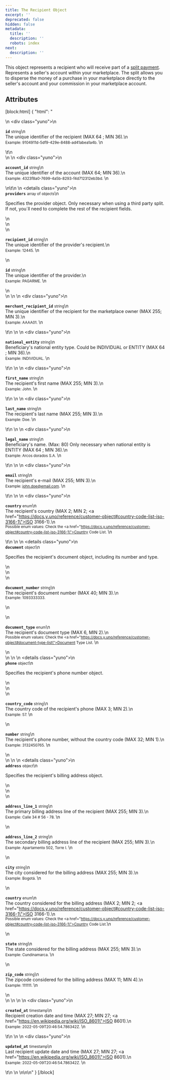 ```yaml
---
title: The Recipient Object
excerpt: ''
deprecated: false
hidden: false
metadata:
  title: ''
  description: ''
  robots: index
next:
  description: ''
---
```

This object represents a recipient who will receive part of a [split payment](doc:split-payments-marketplace). Represents a seller's account within your marketplace. The split allows you to disperse the money of a purchase in your marketplace directly to the seller's account and your commission in your marketplace account.

## Attributes

[block:html]
{
  "html": "<div>\n  <div class=\"yuno\">\n    <p><strong><code>id</code></strong> <small>string</small>\n      <br/>The unique identifier of the recipient (MAX 64 ; MIN 36).\n      <br/><small> Example: 9104911d-5df9-429e-8488-ad41abea1a4b. </small>\n    </p>\t\n  </div>\n  \n  <div class=\"yuno\">\n  <p><strong><code>account_id</code></strong> <small>string</small>\n    <br />The unique identifier of the account (MAX 64; MIN 36).\n    <br/><small> Example: 4323f8a0-7699-4a5b-8293-f4d712312eb3bd. </small>\n    </p>\n\t</div>\n  \n  <details class=\"yuno\">\n    <summary><strong><code>providers</code></strong> <small>array of objects</small>\n      <br/><p>Specifies the provider object. Only necessary when using a third party split. If not, you´ll need to complete the rest of the recipient fields.</p>\n    </summary>\n    <div>\n      <p><strong><code>recipient_id</code></strong> <small>string</small>\n        <br/>The unique identifier of the provider's recipient.\n        <br/><small> Example: 12445. </small>\n      </p>\n      <p><strong><code>id</code></strong> <small>string</small>\n        <br/>The unique identifier of the provider.\n        <br/><small> Example: PAGARME. </small>\n      </p>\n    </div>\n  </details>\n  \n  <div class=\"yuno\">\n    <p><strong><code>merchant_recipient_id</code></strong> <small>string</small>\n      <br/>The unique identifier of the recipient for the marketplace owner (MAX 255; MIN 3).\n      <br/><small> Example: AAAA01. </small>\n    </p>\t\n  </div>\n  \n  <div class=\"yuno\">\n    <p><strong><code>national_entity</code></strong> <small>string</small>\n      <br/>Beneficiary's national entity type. Could be INDIVIDUAL or ENTITY (MAX 64 ; MIN 36).\n      <br/><small> Example: INDIVIDUAL. </small>\n    </p>\t\n  </div>\n  \n  <div class=\"yuno\">\n    <p><strong><code>first_name</code></strong> <small>string</small>\n      <br/>The recipient's first name (MAX 255; MIN 3).\n      <br/><small> Example: John. </small>\n    </p>\t\n  </div>\n  \n  <div class=\"yuno\">\n    <p><strong><code>last_name</code></strong> <small>string</small>\n      <br/>The recipient's last name (MAX 255; MIN 3).\n      <br/><small> Example: Doe. </small>\n    </p>\t\n  </div>\n  \n  <div class=\"yuno\">\n    <p><strong><code>legal_name</code></strong> <small>string</small>\n      <br/>Beneficiary's name. (Max: 80) Only necessary when national entity is ENTITY (MAX 64 ; MIN 36).\n      <br/><small> Example: Arcos dorados S.A. </small>\n    </p>\t\n  </div>\n  \n  <div class=\"yuno\">\n    <p><strong><code>email</code></strong> <small>string</small>\n      <br/>The recipient's e-mail (MAX 255; MIN 3).\n      <br/><small> Example: john.doe@email.com. </small>\n    </p>\t\n  </div>\n  \n    <div class=\"yuno\">\n    <p><strong><code>country</code></strong> <small>enum</small>\n      <br/>The recipient's country (MAX 2; MIN 2; <a href=\"https://docs.y.uno/reference/customer-object#country-code-list-iso-3166-1\">ISO 3166-1</a>).\n      <br/><small> Possible enum values: Check the <a href=\"https://docs.y.uno/reference/customer-object#country-code-list-iso-3166-1\">Country Code List</a>.  </small>\n      </p>\t\n  </div>\n  \n  <details class=\"yuno\">\n    <summary><strong><code>document</code></strong> <small>object</small>\n      <br/><p>Specifies the recipient's document object, including its number and type.</p>\n    </summary>\n    <div>\n      <p><strong><code>document_number</code></strong> <small>string</small>\n        <br/>The recipient's document number (MAX 40; MIN 3).\n        <br/><small> Example: 1093333333.  </small>  </p>\n      </p>\n      <p><strong><code>document_type</code></strong> <small>enum</small>\n        <br/>The recipient's document type (MAX 6, MIN 2).\n        <br/><small> Possible enum values: Check the <a href=\"https://docs.y.uno/reference/customer-object#document-type-list\">Document Type List</a>.  </small>\n    </p>\n    </div>\n  </details>\n  \n  <details class=\"yuno\">\n    <summary><strong><code>phone</code></strong> <small>object</small>\n      <br/><p>Specifies the recipient's phone number object.</p>\n    </summary>\n    <div>\n      <p><strong><code>country_code</code></strong> <small>string</small>\n        <br/>The country code of the recipient's phone (MAX 3; MIN 2).\n        <br/><small> Example: 57.  </small>  \n      </p>\n      <p><strong><code>number</code></strong> <small>string</small>\n        <br/>The recipient's phone number, without the country code (MAX 32; MIN 1).\n        <br/><small> Example: 3132450765.  </small>  \n      </p>\n    </div>\n  </details>\n  \n  <details class=\"yuno\">\n    <summary><strong><code>address</code></strong> <small>object</small>\n      <br/><p>Specifies the recipient's billing address object.</p>\n    </summary>\n    <div>\n      <p><strong><code>address_line_1</code></strong> <small>string</small>\n        <br/>The primary billing address line of the recipient (MAX 255; MIN 3).\n        <br/><small> Example: Calle 34 # 56 - 78.  </small>  \n      </p>\n      <p><strong><code>address_line_2</code></strong> <small>string</small>\n        <br/>The secondary billing address line of the recipient (MAX 255; MIN 3).\n        <br/><small> Example: Apartamento 502, Torre I. </small>  \n      </p>\n      <p><strong><code>city</code></strong> <small>string</small>\n        <br/>The city considered for the billing address (MAX 255; MIN 3).\n        <br/><small> Example: Bogotá.  </small>  \n      </p>\n      <p><strong><code>country</code></strong> <small>enum</small>\n        <br/>The country considered for the billing address (MAX 2; MIN 2; <a href=\"https://docs.y.uno/reference/customer-object#country-code-list-iso-3166-1\">ISO 3166-1</a>).\n        <br/><small> Possible enum values: Check the <a href=\"https://docs.y.uno/reference/customer-object#country-code-list-iso-3166-1\">Country Code List</a>.</small>\n      </p>\n      <p><strong><code>state</code></strong> <small>string</small>\n        <br/>The state considered for the billing address (MAX 255; MIN 3).\n        <br/><small> Example: Cundinamarca.  </small>  \n      </p>  \n      <p><strong><code>zip_code</code></strong> <small>string</small>\n        <br/>The zipcode considered for the billing address (MAX 11; MIN 4).\n        <br/><small> Example: 111111.  </small>  \n      </p>  \n    </div>\n  </details>\n  \n  \n  <div class=\"yuno\">\n    <p><strong><code>created_at</code></strong> <small>timestamp</small>\n      <br/>Recipient creation date and time (MAX 27; MIN 27; <a href=\"https://en.wikipedia.org/wiki/ISO_8601\">ISO 8601</a>).\n      <br/><small> Example: 2022-05-09T20:46:54.786342Z.  </small>\n    </p>\t\n  </div>\n  \n  <div class=\"yuno\">\n    <p><strong><code>updated_at</code></strong> <small>timestamp</small>\n      <br/>Last recipient update date and time (MAX 27; MIN 27; <a href=\"https://en.wikipedia.org/wiki/ISO_8601\">ISO 8601</a>).\n      <br/><small> Example: 2022-05-09T20:46:54.786342Z.  </small>\n</p>\t\n  </div>\n  \n</div>\n\n<style>\n  :root {\n    --yuno-main-color: #614AD6;\n    --yellow: #CEE65A;\n  }\n  details {\n    display: flex;\n    overflow: hidden;\n  }\n    p {\n      margin-left: 20px;\n    }\n    .yuno {\n   \t  --highlight: var(#eee) ;\n    \tbackground: #eee;\n      margin: 1.5em;\n      border-radius: 5px;\n      border-left: 15px solid var(--yuno-main-color);\n      padding: 0.25em;\n    }\n</style>"
}
[/block]